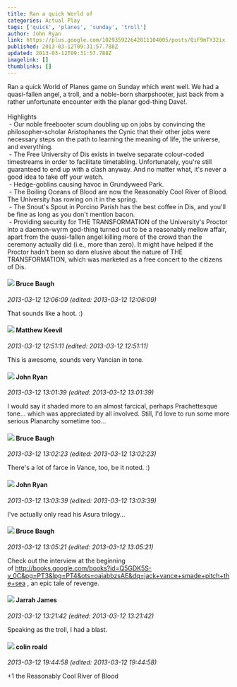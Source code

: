 ```yaml
---
title: Ran a quick World of
categories: Actual Play
tags: ['quick', 'planes', 'sunday', 'troll']
author: John Ryan
link: https://plus.google.com/102935922642811104005/posts/QiF9mTY32ix
published: 2013-03-12T09:31:57.788Z
updated: 2013-03-12T09:31:57.788Z
imagelink: []
thumblinks: []
---
```


Ran a quick World of Planes game on Sunday which went well. We had a quasi-fallen angel, a troll, and a noble-born sharpshooter, just back from a rather unfortunate encounter with the planar god-thing Dave!.<br /><br />Highlights<br /> - Our noble freebooter scum doubling up on jobs by convincing the philosopher-scholar Aristophanes the Cynic that their other jobs were necessary steps on the path to learning the meaning of life, the universe, and everything.<br /> - The Free University of Dis exists in twelve separate colour-coded timestreams in order to facilitate timetabling. Unfortunately, you&#39;re still guaranteed to end up with a clash anyway. And no matter what, it&#39;s never a good idea to take off your watch.<br /> - Hedge-goblins causing havoc in Grundyweed Park.<br /> - The Boiling Oceans of Blood are now the Reasonably Cool River of Blood. The University has rowing on it in the spring. <br /> - The Snout&#39;s Spout in Porcino Parish has the best coffee in Dis, and you&#39;ll be fine as long as you don&#39;t mention bacon.<br /> - Providing security for THE TRANSFORMATION of the University&#39;s Proctor into a daemon-wyrm god-thing turned out to be a reasonably mellow affair, apart from the quasi-fallen angel killing more of the crowd than the ceremony actually did (i.e., more than zero). It might have helped if the Proctor hadn&#39;t been so darn elusive about the nature of THE TRANSFORMATION, which was marketed as a free concert to the citizens of Dis.
<div id='comment z12mxpehbk2ttpsgh04chlkjrqzjcbuzwtw0k'>
  <h4><img src='{{site.baseurl}}//images/avatars/107122403431806926287_photo.jpg'> Bruce Baugh</h4>
      <p><cite>2013-03-12 12:06:09 (edited: 2013-03-12 12:06:09)</cite></p>
        <p>That sounds like a hoot. :)</p>
</div>
        

<div id='comment z12mxpehbk2ttpsgh04chlkjrqzjcbuzwtw0k'>
  <h4><img src='{{site.baseurl}}//images/avatars/111045827268540883062_photo.jpg'> Matthew Keevil</h4>
      <p><cite>2013-03-12 12:51:11 (edited: 2013-03-12 12:51:11)</cite></p>
        <p>This is awesome, sounds very Vancian in tone.</p>
</div>
        

<div id='comment z12mxpehbk2ttpsgh04chlkjrqzjcbuzwtw0k'>
  <h4><img src='{{site.baseurl}}//images/avatars/102935922642811104005_photo.jpg'> John Ryan</h4>
      <p><cite>2013-03-12 13:01:39 (edited: 2013-03-12 13:01:39)</cite></p>
        <p>I would say it shaded more to an almost farcical, perhaps Prachettesque tone... which was appreciated by all involved. Still, I&#39;d love to run some more serious Planarchy sometime too...</p>
</div>
        

<div id='comment z12mxpehbk2ttpsgh04chlkjrqzjcbuzwtw0k'>
  <h4><img src='{{site.baseurl}}//images/avatars/107122403431806926287_photo.jpg'> Bruce Baugh</h4>
      <p><cite>2013-03-12 13:02:23 (edited: 2013-03-12 13:02:23)</cite></p>
        <p>There&#39;s a lot of farce in Vance, too, be it noted. :)</p>
</div>
        

<div id='comment z12mxpehbk2ttpsgh04chlkjrqzjcbuzwtw0k'>
  <h4><img src='{{site.baseurl}}//images/avatars/102935922642811104005_photo.jpg'> John Ryan</h4>
      <p><cite>2013-03-12 13:03:39 (edited: 2013-03-12 13:03:39)</cite></p>
        <p>I&#39;ve actually only read his Asura trilogy...</p>
</div>
        

<div id='comment z12mxpehbk2ttpsgh04chlkjrqzjcbuzwtw0k'>
  <h4><img src='{{site.baseurl}}//images/avatars/107122403431806926287_photo.jpg'> Bruce Baugh</h4>
      <p><cite>2013-03-12 13:05:21 (edited: 2013-03-12 13:05:21)</cite></p>
        <p>Check out the interview at the beginning of <a href="http://books.google.com/books?id=Q5GDK5S-v_0C&amp;pg=PT3&amp;lpg=PT4&amp;ots=oaiabbzsAE&amp;dq=jack+vance+smade+pitch+the+sea" class="ot-anchor">http://books.google.com/books?id=Q5GDK5S-v_0C&amp;pg=PT3&amp;lpg=PT4&amp;ots=oaiabbzsAE&amp;dq=jack+vance+smade+pitch+the+sea</a> , an epic tale of revenge. </p>
</div>
        

<div id='comment z12mxpehbk2ttpsgh04chlkjrqzjcbuzwtw0k'>
  <h4><img src='{{site.baseurl}}//images/avatars/108001625414701725812_photo.jpg'> Jarrah James</h4>
      <p><cite>2013-03-12 13:21:42 (edited: 2013-03-12 13:21:42)</cite></p>
        <p>Speaking as the troll, I had a blast. </p>
</div>
        

<div id='comment z12mxpehbk2ttpsgh04chlkjrqzjcbuzwtw0k'>
  <h4><img src='{{site.baseurl}}//images/avatars/112202482806363015700_photo.jpg'> colin roald</h4>
      <p><cite>2013-03-12 19:44:58 (edited: 2013-03-12 19:44:58)</cite></p>
        <p>+1 the Reasonably Cool River of Blood</p>
</div>
        